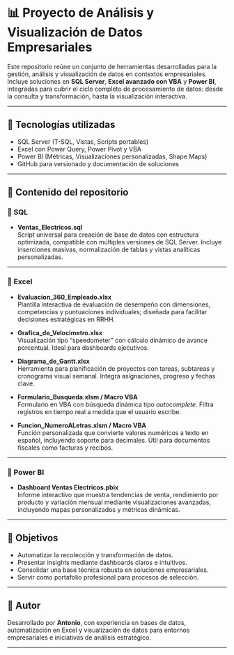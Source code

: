 # 📊 Proyecto de Análisis y Visualización de Datos Empresariales

Este repositorio reúne un conjunto de herramientas desarrolladas para la gestión, análisis y visualización de datos en contextos empresariales. Incluye soluciones en **SQL Server**, **Excel avanzado con VBA** y **Power BI**, integradas para cubrir el ciclo completo de procesamiento de datos: desde la consulta y transformación, hasta la visualización interactiva.

---

## 🧠 Tecnologías utilizadas

- SQL Server (T-SQL, Vistas, Scripts portables)
- Excel con Power Query, Power Pivot y VBA
- Power BI (Métricas, Visualizaciones personalizadas, Shape Maps)
- GitHub para versionado y documentación de soluciones

---

## 📁 Contenido del repositorio

### 📂 SQL

- **Ventas_Electricos.sql**  
  Script universal para creación de base de datos con estructura optimizada, compatible con múltiples versiones de SQL Server. Incluye inserciones masivas, normalización de tablas y vistas analíticas personalizadas.

---

### 📂 Excel

- **Evaluacion_360_Empleado.xlsx**  
  Plantilla interactiva de evaluación de desempeño con dimensiones, competencias y puntuaciones individuales; diseñada para facilitar decisiones estratégicas en RRHH.

- **Grafica_de_Velocimetro.xlsx**  
  Visualización tipo “speedometer” con cálculo dinámico de avance porcentual. Ideal para dashboards ejecutivos.

- **Diagrama_de_Gantt.xlsx**  
  Herramienta para planificación de proyectos con tareas, subtareas y cronograma visual semanal. Integra asignaciones, progreso y fechas clave.

- **Formulario_Busqueda.xlsm / Macro VBA**  
  Formulario en VBA con búsqueda dinámica tipo *autocomplete*. Filtra registros en tiempo real a medida que el usuario escribe.

- **Funcion_NumeroALetras.xlsm / Macro VBA**  
  Función personalizada que convierte valores numéricos a texto en español, incluyendo soporte para decimales. Útil para documentos fiscales como facturas y recibos.
  
---

### 📂 Power BI

- **Dashboard Ventas Electricos.pbix**  
  Informe interactivo que muestra tendencias de venta, rendimiento por producto y variación mensual mediante visualizaciones avanzadas, incluyendo mapas personalizados y métricas dinámicas.

---

## 🎯 Objetivos

- Automatizar la recolección y transformación de datos.
- Presentar insights mediante dashboards claros e intuitivos.
- Consolidar una base técnica robusta en soluciones empresariales.
- Servir como portafolio profesional para procesos de selección.

---

## 🧩 Autor

Desarrollado por **Antonio**, con experiencia en bases de datos, automatización en Excel y visualización de datos para entornos empresariales e iniciativas de análisis estratégico.

---


